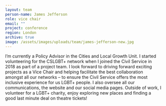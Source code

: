 ```yaml
---
layout: team
person-name: James Jefferson
role: vice chair
email: ""
project: conference
region: London
archive: true
image: /assets/images/uploads/team/james-jefferson-new.jpg
---
```


I’m currently a Policy Advisor in the Cities and Local Growth Unit. I started volunteering for the CSLGBT+ network when I joined the Civil Service in 2018 as part of a project team. I look forward to driving forward exciting projects as a Vice Chair and helping facilitate the best collaboration amongst all our networks – to ensure the Civil Service offers the most inclusive experience for us LGBT+ people. I also oversee all our communications, the website and our social media pages. Outside of work, I volunteer for a LGBT+ charity, enjoy exploring new places and finding a good last minute deal on theatre tickets!
